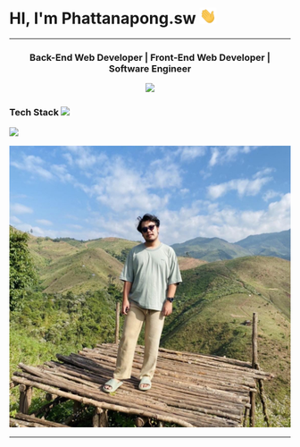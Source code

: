 <h1>HI, I'm Phattanapong.sw <img src="https://raw.githubusercontent.com/ABSphreak/ABSphreak/master/gifs/Hi.gif" width="30px"> </h1>
<hr/>
<h3 align="center">Back-End Web Developer | Front-End Web Developer | Software Engineer</h3>
<p align="center" >
 <img src="https://media0.giphy.com/media/v1.Y2lkPTc5MGI3NjExdW1sZ3gzYzFrY3M3MWl6bnpwMGJ0NzA4YmkzOWgxN2dtaTF3dTY3OSZlcD12MV9pbnRlcm5hbF9naWZfYnlfaWQmY3Q9Zw/4oMoIbIQrvCjm/giphy.gif" width="120">
 </p>
<h3>Tech Stack <img src="https://media4.giphy.com/media/v1.Y2lkPTc5MGI3NjExY3BiYTExaGh3dzd5bGMyMG50c2xlYXlmamg4dmp0bjcxNzZ0YWVpMSZlcD12MV9pbnRlcm5hbF9naWZfYnlfaWQmY3Q9cw/5nzbSBgzjS7hC/giphy.gif" width="50"></h3>
<p>
 <img src="https://skillicons.dev/icons?i=nuxtjs,vite,vue,vuetify,ts,js,jquery,bootstrap,html,css,nodejs,laravel,php,electron,mysql,sqlite,git,bitbucket,postman">
</p>

<p align="center" >
  <img src="https://github.com/ptnp-j4mes/ptnp-j4mes/blob/c60fa62c27674cbdd70f41527c68d36e91bc1f85/my-pic-me.jpg" width="900">
</p>

<hr/>




